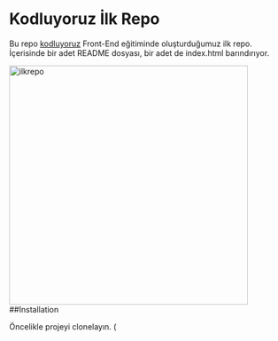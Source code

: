 # Kodluyoruz İlk Repo

Bu repo [kodluyoruz](https://kodluyoruz.org/tr/kodluyoruz/) Front-End eğitiminde oluşturduğumuz ilk repo. İçerisinde bir adet README dosyası, bir adet de index.html barındırıyor.

<img width="431" alt="ilkrepo" src="https://user-images.githubusercontent.com/116160033/197618913-583b7b04-9fea-494d-b4dd-2e681dc77771.png">
##Installation

Öncelikle projeyi clonelayın. (

